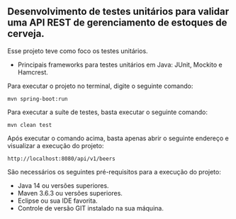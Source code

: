 <h2>Desenvolvimento de testes unitários para validar uma API REST de gerenciamento de estoques de cerveja.</h2>

Esse projeto teve como foco os testes unitários.

* Principais frameworks para testes unitários em Java: JUnit, Mockito e Hamcrest. 

Para executar o projeto no terminal, digite o seguinte comando:

```shell script
mvn spring-boot:run 
```

Para executar a suíte de testes, basta executar o seguinte comando:

```shell script
mvn clean test
```

Após executar o comando acima, basta apenas abrir o seguinte endereço e visualizar a execução do projeto:

```
http://localhost:8080/api/v1/beers
```

São necessários os seguintes pré-requisitos para a execução do projeto:

* Java 14 ou versões superiores.
* Maven 3.6.3 ou versões superiores.
* Eclipse ou sua IDE favorita.
* Controle de versão GIT instalado na sua máquina.





